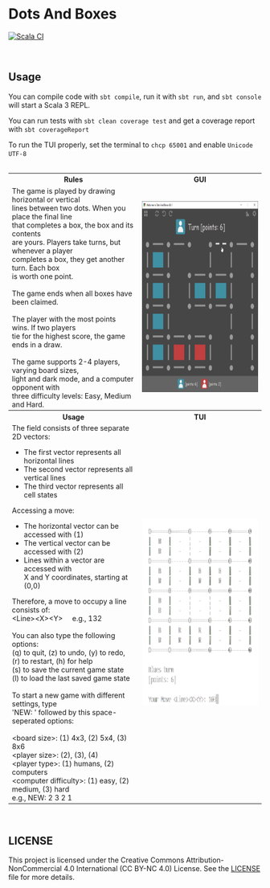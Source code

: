 # Dots And Boxes


[![Scala CI](https://github.com/AlexTemirbulatow/de.htwg.sa.DotsAndBoxes/actions/workflows/scala.yml/badge.svg?branch=developer)](https://github.com/AlexTemirbulatow/de.htwg.sa.DotsAndBoxes/actions/workflows/scala.yml)
<!-- [![Coverage Status](https://coveralls.io/repos/github/AlexTemirbulatow/de.htwg.sa.DotsAndBoxes/badge.svg)](https://coveralls.io/github/AlexTemirbulatow/de.htwg.sa.DotsAndBoxes) -->
<br>

## Usage
You can compile code with `sbt compile`, run it with `sbt run`, and `sbt console` will start a Scala 3 REPL.

You can run tests with `sbt clean coverage test` and get a coverage report with `sbt coverageReport`

To run the TUI properly, set the terminal to `chcp 65001` and enable `Unicode UTF-8`
<br><br>

<table>
  <tr>
    <th>Rules</th>
    <th>GUI</th>
  </tr>
  <tr>
    <td>
      The game is played by drawing horizontal or vertical <br>
      lines between two dots. When you place the final line <br>
      that completes a box, the box and its contents <br>
      are yours. Players take turns, but whenever a player <br>
      completes a box, they get another turn. Each box <br>
      is worth one point.
      <br><br>
      The game ends when all boxes have been claimed.
      <br><br>
      The player with the most points wins. If two players <br>
      tie for the highest score, the game ends in a draw.
      <br><br>
      The game supports 2-4 players, varying board sizes, <br>
      light and dark mode, and a computer opponent with <br>
      three difficulty levels: Easy, Medium and Hard.
    </td>
    <td>
      <p align="center">
        <img src="https://github.com/AlexTemirbulatow/de.htwg.sa.DotsAndBoxes/blob/developer/.github/resources/5_GUI_Dark.png" width="390" height="380" />
    </td>
  </tr>
  <tr>
    <th>Usage</th>
    <th>TUI</th>
  </tr>
  <tr>
    <td>
        The field consists of three separate 2D vectors: <br>
        <ul>
          <li>The first vector represents all horizontal lines</li>
          <li>The second vector represents all vertical lines</li>
          <li>The third vector represents all cell states</li>
        </ul>
        Accessing a move:
        <ul>
          <li>The horizontal vector can be accessed with (1)</li>
          <li>The vertical vector can be accessed with (2)</li>
          <li>Lines within a vector are accessed with<br>
          X and Y coordinates, starting at (0,0)</li>
        </ul>
        Therefore, a move to occupy a line consists of: <br>
        &lt;Line&gt;&lt;X&gt;&lt;Y&gt; &nbsp;&nbsp;&nbsp; e.g., 132
        <br><br>
        You can also type the following options: <br>
        (q) to quit, (z) to undo, (y) to redo, <br>
        (r) to restart, (h) for help <br>
        (s) to save the current game state <br>
        (l) to load the last saved game state
        <br><br>
        To start a new game with different settings, type <br>
        'NEW: ' followed by this space-seperated options: <br><br>
        &lt;board size&gt;: (1) 4x3, (2) 5x4, (3) 8x6 <br>
        &lt;player size&gt;: (2), (3), (4) <br>
        &lt;player type&gt;: (1) humans, (2) computers <br>
        &lt;computer difficulty&gt;: (1) easy, (2) medium, (3) hard <br>
        e.g., NEW: 2 3 2 1
    </td>
    <td>
      <p align="center">
        <img src="https://github.com/AlexTemirbulatow/de.htwg.sa.DotsAndBoxes/blob/developer/.github/resources/5_TUI.png" width="390" height="370" />
    </td>
  </tr>
</table>
<br>

## LICENSE
This project is licensed under the Creative Commons Attribution-NonCommercial 4.0 International (CC BY-NC 4.0) License. See the [LICENSE](./LICENSE) file for more details.
